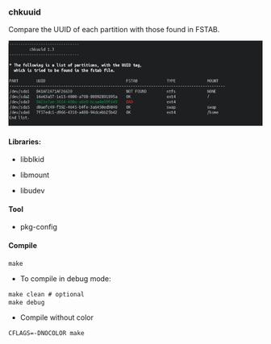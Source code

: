 ### chkuuid ###

Compare the UUID of each partition with those found in FSTAB.


<img src="https://github.com/daltomi/chkuuid/raw/master/screenshot/scr0.png"/>

#### Libraries:

- libblkid

- libmount

- libudev


#### Tool

- pkg-config


#### Compile

```
make

```

- To compile in debug mode:

```
make clean # optional
make debug
```

- Compile without color

```
CFLAGS=-DNOCOLOR make

```
